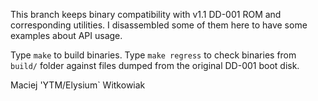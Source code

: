 
This branch keeps binary compatibility with v1.1 DD-001 ROM and corresponding utilities.
I disassembled some of them here to have some examples about API usage.

Type `make` to build binaries. Type `make regress` to check binaries from `build/` folder against files dumped from the original DD-001 boot disk.

Maciej 'YTM/Elysium` Witkowiak

